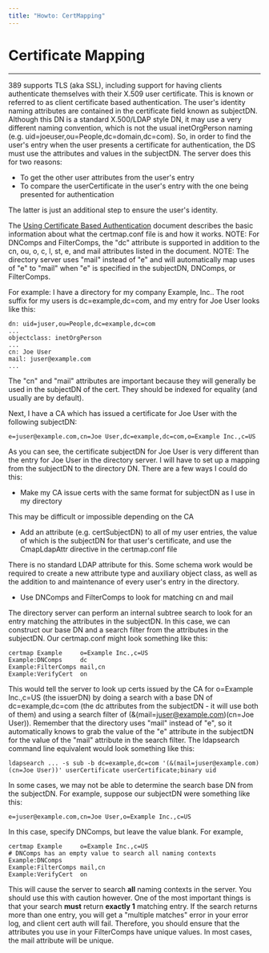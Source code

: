```yaml
---
title: "Howto: CertMapping"
---
```


# Certificate Mapping
---------------------

389 supports TLS (aka SSL), including support for having clients authenticate themselves with their X.509 user certificate. This is known or referred to as client certificate based authentication. The user's identity naming attributes are contained in the certificate field known as subjectDN. Although this DN is a standard X.500/LDAP style DN, it may use a very different naming convention, which is not the usual inetOrgPerson naming (e.g. uid=joeuser,ou=People,dc=domain,dc=com). So, in order to find the user's entry when the user presents a certificate for authentication, the DS must use the attributes and values in the subjectDN. The server does this for two reasons:

-   To get the other user attributes from the user's entry
-   To compare the userCertificate in the user's entry with the one being presented for authentication

The latter is just an additional step to ensure the user's identity.

The [Using Certificate Based Authentication](http://docs.redhat.com/docs/en-US/Red_Hat_Directory_Server/9.0/html/Administration_Guide/Managing_SSL-Using_Certificate_Based_Authentication.html) document describes the basic information about what the certmap.conf file is and how it works. NOTE: For DNComps and FilterComps, the "dc" attribute is supported in addition to the cn, ou, o, c, l, st, e, and mail attributes listed in the document. NOTE: The directory server uses "mail" instead of "e" and will automatically map uses of "e" to "mail" when "e" is specified in the subjectDN, DNComps, or FilterComps.

For example: I have a directory for my company Example, Inc.. The root suffix for my users is dc=example,dc=com, and my entry for Joe User looks like this:

    dn: uid=juser,ou=People,dc=example,dc=com    
    ...    
    objectclass: inetOrgPerson    
    ...    
    cn: Joe User    
    mail: juser@example.com    
    ...    

The "cn" and "mail" attributes are important because they will generally be used in the subjectDN of the cert. They should be indexed for equality (and usually are by default).

Next, I have a CA which has issued a certificate for Joe User with the following subjectDN:

    e=juser@example.com,cn=Joe User,dc=example,dc=com,o=Example Inc.,c=US    

As you can see, the certificate subjectDN for Joe User is very different than the entry for Joe User in the directory server. I will have to set up a mapping from the subjectDN to the directory DN. There are a few ways I could do this:

-   Make my CA issue certs with the same format for subjectDN as I use in my directory

This may be difficult or impossible depending on the CA

-   Add an attribute (e.g. certSubjectDN) to all of my user entries, the value of which is the subjectDN for that user's certificate, and use the CmapLdapAttr directive in the certmap.conf file

There is no standard LDAP attribute for this. Some schema work would be required to create a new attribute type and auxiliary object class, as well as the addition to and maintenance of every user's entry in the directory.

-   Use DNComps and FilterComps to look for matching cn and mail

The directory server can perform an internal subtree search to look for an entry matching the attributes in the subjectDN. In this case, we can construct our base DN and a search filter from the attributes in the subjectDN. Our certmap.conf might look something like this:

    certmap Example     o=Example Inc.,c=US    
    Example:DNComps     dc    
    Example:FilterComps mail,cn    
    Example:VerifyCert  on    

This would tell the server to look up certs issued by the CA for o=Example Inc.,c=US (the issuerDN) by doing a search with a base DN of dc=example,dc=com (the dc attributes from the subjectDN - it will use both of them) and using a search filter of (&(mail=juser@example.com)(cn=Joe User)). Remember that the directory uses "mail" instead of "e", so it automatically knows to grab the value of the "e" attribute in the subjectDN for the value of the "mail" attribute in the search filter. The ldapsearch command line equivalent would look something like this:

    ldapsearch ... -s sub -b dc=example,dc=com '(&(mail=juser@example.com)(cn=Joe User))' userCertificate userCertificate;binary uid    

In some cases, we may not be able to determine the search base DN from the subjectDN. For example, suppose our subjectDN were something like this:

    e=juser@example.com,cn=Joe User,o=Example Inc.,c=US    

In this case, specify DNComps, but leave the value blank. For example,

    certmap Example     o=Example Inc.,c=US    
    # DNComps has an empty value to search all naming contexts    
    Example:DNComps    
    Example:FilterComps mail,cn    
    Example:VerifyCert  on    

This will cause the server to search **all** naming contexts in the server. You should use this with caution however. One of the most important things is that your search **must** return **exactly 1** matching entry. If the search returns more than one entry, you will get a "multiple matches" error in your error log, and client cert auth will fail. Therefore, you should ensure that the attributes you use in your FilterComps have unique values. In most cases, the mail attribute will be unique.
